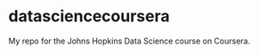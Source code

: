 datasciencecoursera
===================

My repo for the Johns Hopkins Data Science course on Coursera.
